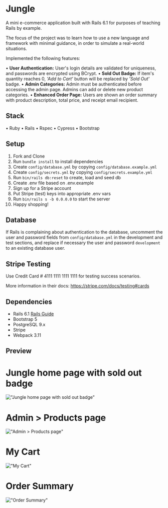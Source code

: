 # Jungle

A mini e-commerce application built with Rails 6.1 for purposes of teaching Rails by example.

The focus of the project was to learn how to use a new language and framework with minimal guidance, in order to simulate a real-world situations. 

Implemented the following features:

• **User Authentication:** User's login details are validated for uniqueness, and passwords are encrypted using BCrypt.
• **Sold Out Badge:** If item's quantity reaches 0, *'Add to Cart'* button will be replaced by *'Sold Out'* badge.
• **Admin Categories:** Admin must be authenticated before accessing the admin page. Admins can add or delete new product categories.
• **Enhanced Order Page:** Users are shown an order summary with product description, total price, and receipt email recipient.

## Stack
• Ruby
• Rails
• Rspec
• Cypress
• Bootstrap

## Setup

1. Fork and Clone
2. Run `bundle install` to install dependencies
3. Create `config/database.yml` by copying `config/database.example.yml`
4. Create `config/secrets.yml` by copying `config/secrets.example.yml`
5. Run `bin/rails db:reset` to create, load and seed db
6. Create .env file based on .env.example
7. Sign up for a Stripe account
8. Put Stripe (test) keys into appropriate .env vars
9. Run `bin/rails s -b 0.0.0.0` to start the server
10. Happy shopping!

## Database

If Rails is complaining about authentication to the database, uncomment the user and password fields from `config/database.yml` in the development and test sections, and replace if necessary the user and password `development` to an existing database user.

## Stripe Testing

Use Credit Card # 4111 1111 1111 1111 for testing success scenarios.

More information in their docs: <https://stripe.com/docs/testing#cards>

## Dependencies

- Rails 6.1 [Rails Guide](http://guides.rubyonrails.org/v6.1/)
- Bootstrap 5
- PostgreSQL 9.x
- Stripe
- Webpack 3.11


## Preview

# Jungle home page with sold out badge
!["Jungle home page with sold out badge"](https://github.com/cchand-vanc/jungle/blob/master/docs/products.png?raw=true)

# Admin > Products page
!["Admin > Products page"](https://github.com/cchand-vanc/jungle/blob/master/docs/admin.png?raw=true)

# My Cart
!["My Cart"](https://github.com/cchand-vanc/jungle/blob/master/docs/my_cart.png?raw=true)

# Order Summary
!["Order Summary"](https://github.com/cchand-vanc/jungle/blob/master/docs/order_confirmation.png?raw=true)
